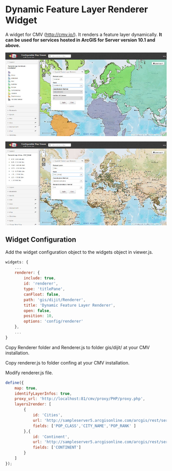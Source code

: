 # Dynamic Feature Layer Renderer Widget
A widget for CMV (http://cmv.io/). It renders a feature layer dynamically. <b>It can be used for services hosted in ArcGIS for Server version 10.1 and above.</b>

![alt tag](https://github.com/vojvod/CMV_Renderer_Widget/blob/master/img1.jpg)

![alt tag](https://github.com/vojvod/CMV_Renderer_Widget/blob/master/img2.jpg)

## Widget Configuration
Add the widget configuration object to the widgets object in viewer.js.
```javascript
widgets: {
    ...
    renderer: {
        include: true,
        id: 'renderer',
        type: 'titlePane',
        canFloat: false,
        path: 'gis/dijit/Renderer',
        title: 'Dynamic Feature Layer Renderer',
        open: false,
        position: 10,
        options: 'config/renderer'
    },
    ...
}
```
Copy Renderer folder and Renderer.js to folder gis/dijit/ at your CMV installation.

Copy renderer.js to folder confing at your CMV installation.

Modify renderer.js file.
```javascript
define({
    map: true,
    identifyLayerInfos: true,
    proxy_url: 'http://localhost:81/cmv/proxy/PHP/proxy.php',
    layers2render: [
        {
            id: 'Cities',
            url: 'http://sampleserver5.arcgisonline.com/arcgis/rest/services/WorldTimeZones/MapServer/0',
            fields: ['POP_CLASS','CITY_NAME','POP_RANK' ]
        },{
            id: 'Continent',
            url: 'http://sampleserver5.arcgisonline.com/arcgis/rest/services/SampleWorldCities/MapServer/1',
            fields: ['CONTINENT']
        }
    ]
});
```


